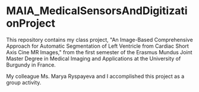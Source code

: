 # MAIA_MedicalSensorsAndDigitizationProject

This repository contains my class project, "An Image-Based Comprehensive Approach for Automatic Segmentation of Left Ventricle from Cardiac Short Axis Cine MR Images," from the first semester of the Erasmus Mundus Joint Master Degree in Medical Imaging and Applications at the University of Burgundy in France.

My colleague Ms. Marya Ryspayeva and I accomplished this project as a group activity.
